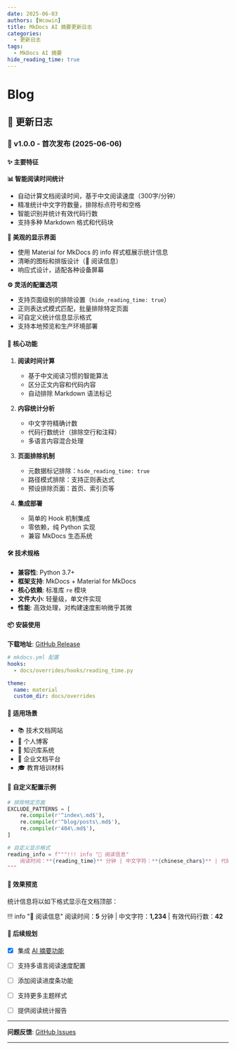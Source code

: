 ```yaml
---
date: 2025-06-03
authors: [Wcowin]
title: MkDocs AI 摘要更新日志
categories:
  - 更新日志
tags:
  - MkDocs AI 摘要
hide_reading_time: true
---
```

# Blog

## 📝 更新日志

### 🎉 v1.0.0 - 首次发布 (2025-06-06)

#### ✨ 主要特征

**📊 智能阅读时间统计**  

- 自动计算文档阅读时间，基于中文阅读速度（300字/分钟）
- 精准统计中文字符数量，排除标点符号和空格
- 智能识别并统计有效代码行数
- 支持多种 Markdown 格式和代码块

**🎨 美观的显示界面**  

- 使用 Material for MkDocs 的 info 样式框展示统计信息
- 清晰的图标和排版设计（📖 阅读信息）
- 响应式设计，适配各种设备屏幕

**⚙️ 灵活的配置选项**  

- 支持页面级别的排除设置（`hide_reading_time: true`）
- 正则表达式模式匹配，批量排除特定页面
- 可自定义统计信息显示格式
- 支持本地预览和生产环境部署

#### 🚀 核心功能

1. **阅读时间计算**  
   - 基于中文阅读习惯的智能算法
   - 区分正文内容和代码内容
   - 自动排除 Markdown 语法标记

2. **内容统计分析**  
   - 中文字符精确计数
   - 代码行数统计（排除空行和注释）
   - 多语言内容混合处理

3. **页面排除机制**  
   - 元数据标记排除：`hide_reading_time: true`
   - 路径模式排除：支持正则表达式
   - 预设排除页面：首页、索引页等

4. **集成部署**  
   - 简单的 Hook 机制集成
   - 零依赖，纯 Python 实现
   - 兼容 MkDocs 生态系统

#### 🛠️ 技术规格

- **兼容性**: Python 3.7+
- **框架支持**: MkDocs + Material for MkDocs
- **核心依赖**: 标准库 `re` 模块
- **文件大小**: 轻量级，单文件实现
- **性能**: 高效处理，对构建速度影响微乎其微

#### 📦 安装使用

**下载地址**: [GitHub Release](https://github.com/Wcowin/mkdocs-reading-time/releases) 

```yaml
# mkdocs.yml 配置
hooks:
  - docs/overrides/hooks/reading_time.py

theme:
  name: material
  custom_dir: docs/overrides
```

#### 🎯 适用场景

- 📚 技术文档网站
- 📝 个人博客
- 📖 知识库系统
- 🏢 企业文档平台
- 🎓 教育培训材料

#### 🔧 自定义配置示例

```python
# 排除特定页面
EXCLUDE_PATTERNS = [
    re.compile(r'^index\.md$'),
    re.compile(r'^blog/posts\.md$'),
    re.compile(r'404\.md$'),
]

# 自定义显示格式
reading_info = f"""!!! info "📖 阅读信息"
    阅读时间：**{reading_time}** 分钟 | 中文字符：**{chinese_chars}** | 代码行数：**{code_lines}**
"""
```

#### 🎨 效果预览

统计信息将以如下格式显示在文档顶部：

!!! info "📖 阅读信息"
    阅读时间：**5** 分钟 | 中文字符：**1,234** | 有效代码行数：**42**

#### 🔮 后续规划  
- [x] 集成 [AI 摘要功能](https://github.com/Wcowin/mkdocs-ai-hooks)
- [ ] 支持多语言阅读速度配置
- [ ] 添加阅读进度条功能
- [ ] 支持更多主题样式
- [ ] 提供阅读统计报告


---

 
**问题反馈**: [GitHub Issues](https://github.com/Wcowin/mkdocs-reading-time/issues)

---
